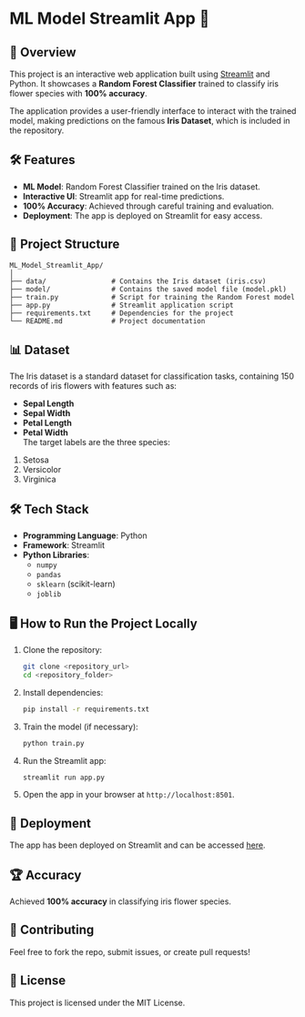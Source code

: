 # ML Model Streamlit App 🌸  

## 🚀 Overview  
This project is an interactive web application built using [Streamlit](https://streamlit.io/) and Python. It showcases a **Random Forest Classifier** trained to classify iris flower species with **100% accuracy**.  

The application provides a user-friendly interface to interact with the trained model, making predictions on the famous **Iris Dataset**, which is included in the repository.  

## 🛠 Features  
- **ML Model**: Random Forest Classifier trained on the Iris dataset.  
- **Interactive UI**: Streamlit app for real-time predictions.  
- **100% Accuracy**: Achieved through careful training and evaluation.  
- **Deployment**: The app is deployed on Streamlit for easy access.  

## 📂 Project Structure  
```
ML_Model_Streamlit_App/
│
├── data/                # Contains the Iris dataset (iris.csv)
├── model/               # Contains the saved model file (model.pkl)
├── train.py             # Script for training the Random Forest model
├── app.py               # Streamlit application script
├── requirements.txt     # Dependencies for the project
└── README.md            # Project documentation
```  

## 📊 Dataset  
The Iris dataset is a standard dataset for classification tasks, containing 150 records of iris flowers with features such as:  
- **Sepal Length**  
- **Sepal Width**  
- **Petal Length**  
- **Petal Width**  
The target labels are the three species:  
1. Setosa  
2. Versicolor  
3. Virginica  

## 🛠 Tech Stack  
- **Programming Language**: Python  
- **Framework**: Streamlit  
- **Python Libraries**:  
  - `numpy`  
  - `pandas`  
  - `sklearn` (scikit-learn)  
  - `joblib`  

## 🖥 How to Run the Project Locally  
1. Clone the repository:  
   ```bash  
   git clone <repository_url>  
   cd <repository_folder>  
   ```  

2. Install dependencies:  
   ```bash  
   pip install -r requirements.txt  
   ```  

3. Train the model (if necessary):  
   ```bash  
   python train.py  
   ```  

4. Run the Streamlit app:  
   ```bash  
   streamlit run app.py  
   ```  

5. Open the app in your browser at `http://localhost:8501`.  

## 🚀 Deployment  
The app has been deployed on Streamlit and can be accessed [here]([https://ml-model-rf.streamlit.app/]).  

## 🏆 Accuracy  
Achieved **100% accuracy** in classifying iris flower species.  

## 🤝 Contributing  
Feel free to fork the repo, submit issues, or create pull requests!  

## 📄 License  
This project is licensed under the MIT License.  

